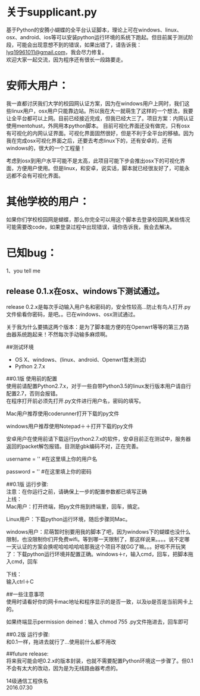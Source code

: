 # 关于supplicant.py
基于Python的安腾小蝴蝶的全平台认证脚本，理论上可在windows、linux、osx、android、ios等可以安装python运行环境的系统下跑起。但目前属于测试阶段，可能会出现意想不到的错误，如果出错了，请告诉我：lyq19961011@gmail.com，我会尽力修复。  
欢迎大家一起交流，因为程序还有很长一段路要走。

# 安师大用户：
我一直都讨厌我们大学的校园网认证方案，因为在windows用户上网时，我们这些linux用户，osx用户只能靠边站。所以我在大一就萌生了这样的一个想法，我要让全平台都可以上网。目前已经接近完成，但我已经大三了。项目方案：内网认证使用mentohust，外网用本python脚本。
目前可视化界面还没有做完，只有osx有可视化的内网认证界面。可视化界面固然很好，但是不利于全平台的移植。因为我在完成osx可视化界面之后，还要去考虑linux下的，还有安卓的，还有windows的，很大的一个工程量！

考虑到osx到用户水平可能不是太高，此项目可能下步会推出osx下的可视化界面，方便用户使用。但是linux，和安卓，说实话，脚本就已经很友好了，可能永远都不会有可视化界面。

# 其他学校的用户：
如果你们学校校园网是蝴蝶，那么你完全可以用这个脚本去登录校园网,某些情况可能需要改code，如果登录过程中出现错误，请你告诉我，我会去解决。

# 已知bug：
 1、you tell me

## release 0.1.x在osx、windows下测试通过。  
release 0.2.x是每次手动输入用户名和密码的，安全性较高...防止有鸟人打开.py文件偷看你密码，是吧。。已在windows、osx测试通过。
  
  关于我为什么要搞这两个版本：是为了脚本能方便的在Openwrt等等的第三方路由器系统跑起来！不然每次手动输多麻烦啊。

##测试环境
* OS X、windows、(linux、android、Openwrt暂未测试)
* Python 2.7.x


##0.1版 使用前的配置  
使用前请配置Python2.7.x，对于一些自带Python3.5的linux发行版本用户请自行配置2.7，否则会报错。  
在程序打开前必须先打开.py文件进行用户名，密码的填写。  

Mac用户推荐使用coderunner打开下载的py文件  

windows用户推荐使用Notepad＋＋打开下载的py文件  

安卓用户在使用前请下载运行python2.7.x的软件，安卓目前正在测试中，服务器返回的packet解包报错。目测是gbk编码不对，正在完善。


username = '' #在这里填上你的用户名

password = '' #在这里填上你的密码


##0.1版 运行步骤:  
注意：在你运行之前，请确保上一步的配置参数都已填写正确  
上线：  
Mac用户：打开终端，把py文件拖到终端里，回车，搞定。

Linux用户：下载python运行环境，随后步骤同Mac。

windows用户：尼萌暂时别要用我的脚本了吧，因为windows下的蝴蝶也没什么限制，也没限制你们开免费wifi。等到哪一天限制了，那这样说来。。。。说不定哪一天认证的方案会换呢哈哈哈哈哈那我这个项目不就GG了嘛。。。好啦不开玩笑了：下载python运行环境并配置正确。windows＋r，输入cmd，回车，把脚本拖入cmd，回车  

下线：  
输入ctrl＋C

##一些注意事项  
使用时请看好你的网卡mac地址和程序显示的是否一致，以及ip是否是当前网卡上的。  

如果终端显示permission deined：输入 chmod 755 .py文件拖进去，回车即可

##0.2版 运行步骤:  
和0.1一样，拖进去就行了...使用前什么都不用改

##future release:  
将来我可能会吧0.2.x的版本封装，也就不需要配置Python环境这一步骤了。但0.1不会有太大的改动，因为是为无线路由器考虑的。

  
  14级通信工程佚名   
    2016.07.30
